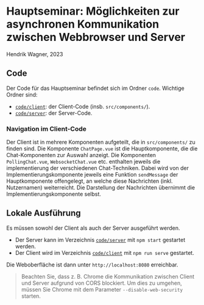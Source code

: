 # Hauptseminar: Möglichkeiten zur asynchronen Kommunikation zwischen Webbrowser und Server
Hendrik Wagner, 2023

## Code

Der Code für das Hauptseminar befindet sich im Ordner `code`.
Wichtige Ordner sind:

 * [`code/client`](code/client): der Client-Code (insb. `src/components/`).
 * [`code/server`](code/server): der Server-Code.

### Navigation im Client-Code

Der Client ist in mehrere Komponenten aufgeteilt, die in `src/components/` zu finden sind.
Die Komponente `ChatPage.vue` ist die Hauptkomponente, die die Chat-Komponenten zur Auswahl anzeigt.
Die Komponenten `PollingChat.vue`, `WebsocketChat.vue` etc. enthalten jeweils die implementierung der verschiedenen Chat-Techniken.
Dabei wird von der Implementierungskomponente jeweils eine Funktion `sendMessage` der Hauptkomponente offengelegt, an welche diese Nachrichten (inkl. Nutzernamen) weiterreicht.
Die Darstellung der Nachrichten übernimmt die Implementierungskomponente selbst.

## Lokale Ausführung

Es müssen sowohl der Client als auch der Server ausgeführt werden.

- Der Server kann im Verzeichnis [`code/server`](code/server) mit `npm start` gestartet werden.
- Der Client wird im Verzeichnis [`code/client`](code/client) mit `npm run serve` gestartet.

Die Weboberfläche ist dann unter `http://localhost:8080` erreichbar.

> Beachten Sie, dass z. B. Chrome die Kommunikation zwischen Client und Server aufgrund von CORS blockiert. Um dies zu umgehen, müssen Sie Chrome mit dem Parameter `--disable-web-security` starten.